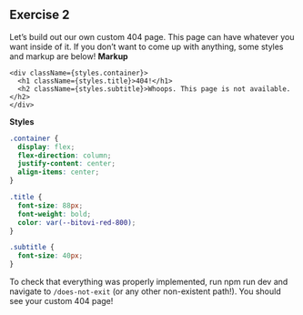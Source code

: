 ## Exercise 2

Let’s build out our own custom 404 page. This page can have whatever you want inside of it. If you don’t want to come up with anything, some styles and markup are below!
**Markup**

```tsx
<div className={styles.container}>
  <h1 className={styles.title}>404!</h1>
  <h2 className={styles.subtitle}>Whoops. This page is not available.</h2>
</div>
```

**Styles**

```css
.container {
  display: flex;
  flex-direction: column;
  justify-content: center;
  align-items: center;
}

.title {
  font-size: 88px;
  font-weight: bold;
  color: var(--bitovi-red-800);
}

.subtitle {
  font-size: 40px;
}
```

To check that everything was properly implemented, run npm run dev and navigate to `/does-not-exit` (or any other non-existent path!). You should see your custom 404 page!
